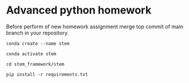 # Advanced python homework

Before perform of new homework assignment merge top commit of main branch in your repository.

`conda create --name stem`

`conda activate stem`

`cd stem_framework/stem`

`pip install -r requirements.txt`
